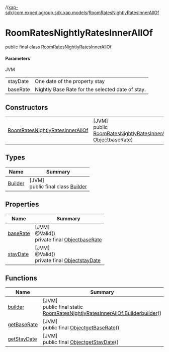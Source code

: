 //[xap-sdk](../../../index.md)/[com.expediagroup.sdk.xap.models](../index.md)/[RoomRatesNightlyRatesInnerAllOf](index.md)

# RoomRatesNightlyRatesInnerAllOf

public final class [RoomRatesNightlyRatesInnerAllOf](index.md)

#### Parameters

JVM

| | |
|---|---|
| stayDate | One date of the property stay |
| baseRate | Nightly Base Rate for the selected date of stay. |

## Constructors

| | |
|---|---|
| [RoomRatesNightlyRatesInnerAllOf](-room-rates-nightly-rates-inner-all-of.md) | [JVM]<br>public [RoomRatesNightlyRatesInnerAllOf](index.md)[RoomRatesNightlyRatesInnerAllOf](-room-rates-nightly-rates-inner-all-of.md)([Object](https://docs.oracle.com/javase/8/docs/api/java/lang/Object.html)stayDate, [Object](https://docs.oracle.com/javase/8/docs/api/java/lang/Object.html)baseRate) |

## Types

| Name | Summary |
|---|---|
| [Builder](-builder/index.md) | [JVM]<br>public final class [Builder](-builder/index.md) |

## Properties

| Name | Summary |
|---|---|
| [baseRate](index.md#1486462865%2FProperties%2F699445674) | [JVM]<br>@Valid()<br>private final [Object](https://docs.oracle.com/javase/8/docs/api/java/lang/Object.html)[baseRate](index.md#1486462865%2FProperties%2F699445674) |
| [stayDate](index.md#574795259%2FProperties%2F699445674) | [JVM]<br>@Valid()<br>private final [Object](https://docs.oracle.com/javase/8/docs/api/java/lang/Object.html)[stayDate](index.md#574795259%2FProperties%2F699445674) |

## Functions

| Name | Summary |
|---|---|
| [builder](builder.md) | [JVM]<br>public final static [RoomRatesNightlyRatesInnerAllOf.Builder](-builder/index.md)[builder](builder.md)() |
| [getBaseRate](get-base-rate.md) | [JVM]<br>public final [Object](https://docs.oracle.com/javase/8/docs/api/java/lang/Object.html)[getBaseRate](get-base-rate.md)() |
| [getStayDate](get-stay-date.md) | [JVM]<br>public final [Object](https://docs.oracle.com/javase/8/docs/api/java/lang/Object.html)[getStayDate](get-stay-date.md)() |
